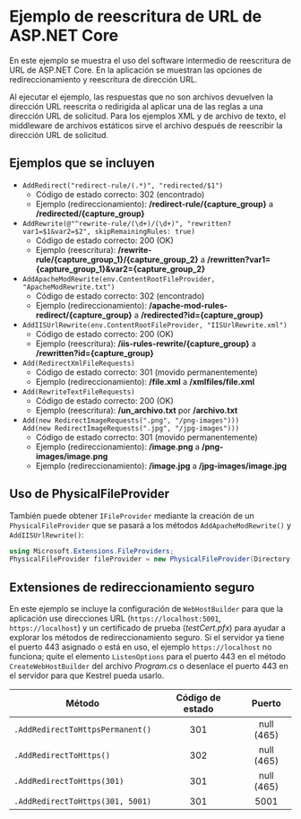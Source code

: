 # <a name="aspnet-core-url-rewriting-sample"></a>Ejemplo de reescritura de URL de ASP.NET Core

En este ejemplo se muestra el uso del software intermedio de reescritura de URL de ASP.NET Core. En la aplicación se muestran las opciones de redireccionamiento y reescritura de dirección URL.

Al ejecutar el ejemplo, las respuestas que no son archivos devuelven la dirección URL reescrita o redirigida al aplicar una de las reglas a una dirección URL de solicitud. Para los ejemplos XML y de archivo de texto, el middleware de archivos estáticos sirve el archivo después de reescribir la dirección URL de solicitud.

## <a name="examples-in-this-sample"></a>Ejemplos que se incluyen

* `AddRedirect("redirect-rule/(.*)", "redirected/$1")`
  - Código de estado correcto: 302 (encontrado)
  - Ejemplo (redireccionamiento): **/redirect-rule/{capture_group}** a **/redirected/{capture_group}**
* `AddRewrite(@"^rewrite-rule/(\d+)/(\d+)", "rewritten?var1=$1&var2=$2", skipRemainingRules: true)`
  - Código de estado correcto: 200 (OK)
  - Ejemplo (reescritura): **/rewrite-rule/{capture_group_1}/{capture_group_2}** a **/rewritten?var1={capture_group_1}&var2={capture_group_2}**
* `AddApacheModRewrite(env.ContentRootFileProvider, "ApacheModRewrite.txt")`
  - Código de estado correcto: 302 (encontrado)
  - Ejemplo (redireccionamiento): **/apache-mod-rules-redirect/{capture_group}** a **/redirected?id={capture_group}**
* `AddIISUrlRewrite(env.ContentRootFileProvider, "IISUrlRewrite.xml")`
  - Código de estado correcto: 200 (OK)
  - Ejemplo (reescritura): **/iis-rules-rewrite/{capture_group}** a **/rewritten?id={capture_group}**
* `Add(RedirectXmlFileRequests)`
  - Código de estado correcto: 301 (movido permanentemente)
  - Ejemplo (redireccionamiento): **/file.xml** a **/xmlfiles/file.xml**
* `Add(RewriteTextFileRequests)`
  - Código de estado correcto: 200 (OK)
  - Ejemplo (reescritura): **/un_archivo.txt** por **/archivo.txt**
* `Add(new RedirectImageRequests(".png", "/png-images")))`<br>`Add(new RedirectImageRequests(".jpg", "/jpg-images")))`
  - Código de estado correcto: 301 (movido permanentemente)
  - Ejemplo (redireccionamiento): **/image.png** a **/png-images/image.png**
  - Ejemplo (redireccionamiento): **/image.jpg** a **/jpg-images/image.jpg**

## <a name="use-a-physicalfileprovider"></a>Uso de PhysicalFileProvider

También puede obtener `IFileProvider` mediante la creación de un `PhysicalFileProvider` que se pasará a los métodos `AddApacheModRewrite()` y `AddIISUrlRewrite()`:

```csharp
using Microsoft.Extensions.FileProviders;
PhysicalFileProvider fileProvider = new PhysicalFileProvider(Directory.GetCurrentDirectory());
```

## <a name="secure-redirection-extensions"></a>Extensiones de redireccionamiento seguro

En este ejemplo se incluye la configuración de `WebHostBuilder` para que la aplicación use direcciones URL (`https://localhost:5001`, `https://localhost`) y un certificado de prueba (*testCert.pfx*) para ayudar a explorar los métodos de redireccionamiento seguro. Si el servidor ya tiene el puerto 443 asignado o está en uso, el ejemplo `https://localhost` no funciona; quite el elemento `ListenOptions` para el puerto 443 en el método `CreateWebHostBuilder` del archivo *Program.cs* o desenlace el puerto 443 en el servidor para que Kestrel pueda usarlo.

| Método                           | Código de estado |    Puerto    |
| -------------------------------- | :---------: | :--------: |
| `.AddRedirectToHttpsPermanent()` |     301     | null (465) |
| `.AddRedirectToHttps()`          |     302     | null (465) |
| `.AddRedirectToHttps(301)`       |     301     | null (465) |
| `.AddRedirectToHttps(301, 5001)` |     301     |    5001    |
